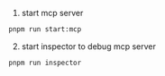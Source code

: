 


1. start mcp server
```bash
pnpm run start:mcp
```

2. start inspector to debug mcp server
```bash
pnpm run inspector
```